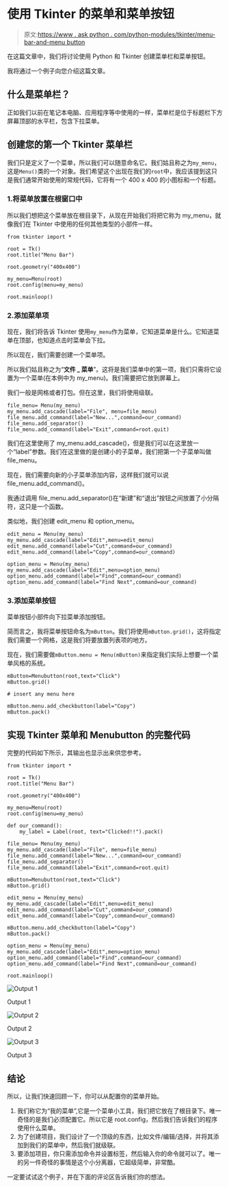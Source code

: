 # 使用 Tkinter 的菜单和菜单按钮

> 原文:[https://www . ask python . com/python-modules/tkinter/menu-bar-and-menu button](https://www.askpython.com/python-modules/tkinter/menu-bar-and-menubutton)

在这篇文章中，我们将讨论使用 Python 和 Tkinter 创建菜单栏和菜单按钮。

我将通过一个例子向您介绍这篇文章。

## 什么是菜单栏？

正如我们以前在笔记本电脑、应用程序等中使用的一样，菜单栏是位于标题栏下方屏幕顶部的水平栏，包含下拉菜单。

## 创建您的第一个 Tkinter 菜单栏

我们只是定义了一个菜单，所以我们可以随意命名它。我们姑且称之为`my_menu`，这是`Menu()`类的一个对象。我们希望这个出现在我们的`root`中，我应该提到这只是我们通常开始使用的常规代码，它将有一个 400 x 400 的小图标和一个标题。

### 1.将菜单放置在根窗口中

所以我们想把这个菜单放在根目录下，从现在开始我们将把它称为 my_menu，就像我们在 Tkinter 中使用的任何其他类型的小部件一样。

```
from tkinter import *

root = Tk()
root.title("Menu Bar")

root.geometry("400x400")

my_menu=Menu(root)
root.config(menu=my_menu)

root.mainloop()

```

### 2.添加菜单项

现在，我们将告诉 Tkinter 使用`my_menu`作为菜单，它知道菜单是什么。它知道菜单在顶部，也知道点击时菜单会下拉。

所以现在，我们需要创建一个菜单项。

所以我们姑且称之为“**文件 _ 菜单**”。这将是我们菜单中的第一项，我们只需将它设置为一个菜单(在本例中为 my_menu)。我们需要把它放到屏幕上。

我们一般是网格或者打包。但在这里，我们将使用级联。

```
file_menu= Menu(my_menu)
my_menu.add_cascade(label="File", menu=file_menu)
file_menu.add_command(label="New...",command=our_command)
file_menu.add_separator()
file_menu.add_command(label="Exit",command=root.quit)

```

我们在这里使用了 my_menu.add_cascade()，但是我们可以在这里放一个“label”参数。我们在这里做的是创建小的子菜单，我们把第一个子菜单叫做 file_menu。

现在，我们需要向新的小子菜单添加内容，这样我们就可以说 file_menu.add_command()。

我通过调用 file_menu.add_separator()在“新建”和“退出”按钮之间放置了小分隔符，这只是一个函数。

类似地，我们创建 edit_menu 和 option_menu。

```
edit_menu = Menu(my_menu)
my_menu.add_cascade(label="Edit",menu=edit_menu)
edit_menu.add_command(label="Cut",command=our_command)
edit_menu.add_command(label="Copy",command=our_command)

option_menu = Menu(my_menu)
my_menu.add_cascade(label="Edit",menu=option_menu)
option_menu.add_command(label="Find",command=our_command)
option_menu.add_command(label="Find Next",command=our_command)

```

### 3.添加菜单按钮

菜单按钮小部件向下拉菜单添加按钮。

简而言之，我将菜单按钮命名为`mButton`。我们将使用`mButton.grid()`，这将指定我们需要一个网格，这是我们将要放置列表项的地方。

现在，我们需要做`mButton.menu = Menu(mButton)`来指定我们实际上想要一个菜单风格的系统。

```
mButton=Menubutton(root,text="Click")
mButton.grid()

# insert any menu here

mButton.menu.add_checkbutton(label="Copy")
mButton.pack()

```

## 实现 Tkinter 菜单和 Menubutton 的完整代码

完整的代码如下所示，其输出也显示出来供您参考。

```
from tkinter import *

root = Tk()
root.title("Menu Bar")

root.geometry("400x400")

my_menu=Menu(root)
root.config(menu=my_menu)

def our_command():
    my_label = Label(root, text="Clicked!!").pack()

file_menu= Menu(my_menu)
my_menu.add_cascade(label="File", menu=file_menu)
file_menu.add_command(label="New...",command=our_command)
file_menu.add_separator()
file_menu.add_command(label="Exit",command=root.quit)

mButton=Menubutton(root,text="Click")
mButton.grid()

edit_menu = Menu(my_menu)
my_menu.add_cascade(label="Edit",menu=edit_menu)
edit_menu.add_command(label="Cut",command=our_command)
edit_menu.add_command(label="Copy",command=our_command)

mButton.menu.add_checkbutton(label="Copy")
mButton.pack()

option_menu = Menu(my_menu)
my_menu.add_cascade(label="Edit",menu=option_menu)
option_menu.add_command(label="Find",command=our_command)
option_menu.add_command(label="Find Next",command=our_command)

root.mainloop()

```

![Output 1](../Images/fc495ed6db410f7ba922d6945005fe46.png)

Output 1

![Output 2](../Images/ecc38699d7409c97077639e58c3248f2.png)

Output 2

![Output 3](../Images/79ce70baa102a9db6d301b45b63c2dd0.png)

Output 3

## 结论

所以，让我们快速回顾一下，你可以从配置你的菜单开始。

1.  我们称它为“我的菜单”,它是一个菜单小工具，我们把它放在了根目录下。唯一奇怪的是我们必须配置它。所以它是 root.config，然后我们告诉我们的程序使用什么菜单。
2.  为了创建项目，我们设计了一个顶级的东西，比如文件/编辑/选择，并将其添加到我们的菜单中，然后我们就级联。
3.  要添加项目，你只需添加命令并设置标签，然后输入你的命令就可以了。唯一的另一件奇怪的事情是这个小分离器，它超级简单，非常酷。

一定要试试这个例子，并在下面的评论区告诉我们你的想法。